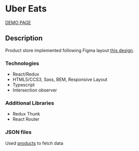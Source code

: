 # Uber Eats

[DEMO PAGE](https://borisovecviktor.github.io/react_uber-eats/)

## Description
Product store implemented following Figma layout [this design](https://www.figma.com/file/cABVXdvRdGiXYzffeOE4gG/Uber-Eats-Adaptive-Dev-(Copy)?node-id=233%3A493).

### Technologies
- React/Redux
- HTML5/CCS3, Sass, BEM, Responsive Layout
- Typescript
- Intersection observer

### Additional Libraries
- Redux Thunk
- React Router

### JSON files
Used [products](https://mate-uber-eats-api.herokuapp.com/api/v1/restaurants) tо fetch data